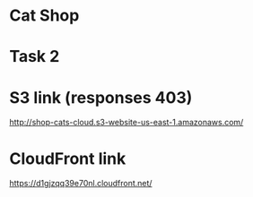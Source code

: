 # Cat Shop

# Task 2

# S3 link (responses 403)

http://shop-cats-cloud.s3-website-us-east-1.amazonaws.com/

# CloudFront link

https://d1gjzqq39e70nl.cloudfront.net/
